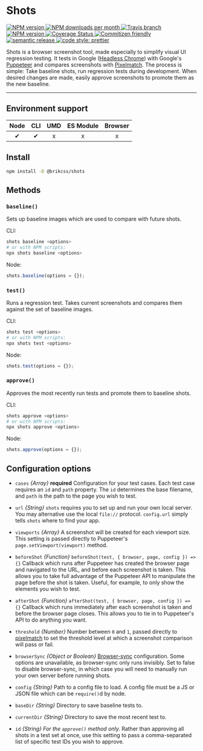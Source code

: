 # Shots

<!-- Shields. -->
<p>
	<!-- NPM version. -->
	<a href="https://www.npmjs.com/package/@brikcss/shots">
		<img alt="NPM version" src="https://img.shields.io/npm/v/@brikcss/shots.svg?style=flat-square">
	</a>
	<!-- NPM downloads/month. -->
	<a href="https://www.npmjs.com/package/@brikcss/shots">
		<img alt="NPM downloads per month" src="https://img.shields.io/npm/dm/@brikcss/shots.svg?style=flat-square">
	</a>
	<!-- Travis branch. -->
	<a href="https://github.com/brikcss/shots/tree/master">
		<img alt="Travis branch" src="https://img.shields.io/travis/rust-lang/rust/master.svg?style=flat-square&label=master">
	</a>
	<!-- Codacy. -->
	<a href="https://www.codacy.com/app/thezimmee/shots">
		<img alt="NPM version" src="https://img.shields.io/codacy/grade/7684b158cc6c4497a2694d50883f36dc/master.svg?style=flat-square">
	</a>
	<!-- Coveralls -->
	<a href='https://coveralls.io/github/brikcss/shots?branch=master'>
		<img src='https://img.shields.io/coveralls/github/brikcss/shots/master.svg?style=flat-square' alt='Coverage Status' />
	</a>
	<!-- Commitizen friendly. -->
	<a href="http://commitizen.github.io/cz-cli/">
		<img alt="Commitizen friendly" src="https://img.shields.io/badge/commitizen-friendly-brightgreen.svg?style=flat-square">
	</a>
	<!-- Semantic release. -->
	<a href="https://github.com/semantic-release/semantic-release">
		<img alt="semantic release" src="https://img.shields.io/badge/%20%20%F0%9F%93%A6%F0%9F%9A%80-semantic--release-e10079.svg?style=flat-square">
	</a>
	<!-- Prettier code style. -->
	<a href="https://prettier.io/">
		<img alt="code style: prettier" src="https://img.shields.io/badge/code_style-prettier-ff69b4.svg?style=flat-square">
	</a>
	<!-- MIT License. -->
	<!-- <a href="https://choosealicense.com/licenses/mit/">
		<img alt="License" src="https://img.shields.io/npm/l/express.svg?style=flat-square">
	</a> -->
</p>

Shots is a browser screenshot tool, made especially to simplify visual UI regression testing. It tests in Google ([Headless Chrome](https://developers.google.com/web/updates/2017/04/headless-chrome)) with Google's [Puppeteer](https://github.com/GoogleChrome/puppeteer/) and compares screenshots with [Pixelmatch](https://github.com/mapbox/pixelmatch). The process is simple: Take baseline shots, run regression tests during development. When desired changes are made, easily approve screenshots to promote them as the new baseline.

---

## Environment support

| Node   | CLI   | UMD   | ES Module | Browser   |
|:------:|:-----:|:-----:|:---------:|:---------:|
| ✔      | ✔    | x     | x         | x         |

## Install

```sh
npm install -D @brikcss/shots
```

## Methods

### `baseline()`

Sets up baseline images which are used to compare with future shots.

CLI:

```sh
shots baseline <options>
# or with NPM scripts:
npx shots baseline <options>
```

Node:

```js
shots.baseline(options = {});
```

### `test()`

Runs a regression test. Takes current screenshots and compares them against the set of baseline images.

CLI:

```sh
shots test <options>
# or with NPM scripts:
npx shots test <options>
```

Node:

```js
shots.test(options = {});
```

### `approve()`

Approves the most recently run tests and promote them to baseline shots.

CLI:

```sh
shots approve <options>
# or with NPM scripts:
npx shots approve <options>
```

Node:

```js
shots.approve(options = {});
```

## Configuration options

- `cases`  _{Array}_  **required**  Configuration for your test cases. Each test case requires an `id` and `path` property. The `id` determines the base filename, and `path` is the path to the page you wish to test.

- `url`  _{String}_  `shots` requires you to set up and run your own local server. You may alternative use the local `file://` protocol. `config.url` simply tells `shots` where to find your app.

- `viewports`  _{Array}_  A screenshot will be created for each viewport size. This setting is passed directly to Puppeteer's `page.setViewport(viewport)` method.

- `beforeShot`  _{Function}_  `beforeShot(test, { browser, page, config }) => {}`  Callback which runs after Puppeteer has created the browser page and navigated to the URL, and before each screenshot is taken. This allows you to take full advantage of the Puppeteer API to manipulate the page before the shot is taken. Useful, for example, to only show the elements you wish to test.

- `afterShot`  _{Function}_  `afterShot(test, { browser, page, config }) => {}`  Callback which runs immediately after each screenshot is taken and before the browser page closes. This allows you to tie in to Puppeteer's API to do anything you want.

- `threshold`  _{Number}_  Number between `0` and `1`, passed directly to [pixelmatch](https://github.com/mapbox/pixelmatch) to set the threshold level at which a screenshot comparison will pass or fail.

- `browserSync`  _{Object or Boolean}_  [Browser-sync](https://www.browsersync.io/) configuration. Some options are unavailable, as browser-sync only runs invisibly. Set to false to disable browser-sync, in which case you will need to manually run your own server before running shots.

- `config`  _{String}_  Path to a config file to load. A config file must be a JS or JSON file which can be `require()`d by node.

- `baseDir`  _{String}_  Directory to save baseline tests to.

- `currentDir`  _{String}_  Directory to save the most recent test to.

- `id`  _{String}_  _For the `approve()` method only._ Rather than approving all shots in a test set at once, use this setting to pass a comma-separated list of specific test IDs you wish to approve.

